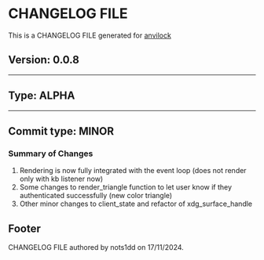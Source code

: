 # CHANGELOG FILE

This is a CHANGELOG FILE generated for [anvilock](https://github.com/muvilon/anvilock)

## Version: 0.0.8

---

## Type: **ALPHA**

---

## Commit type: **MINOR**

### Summary of Changes

1. Rendering is now fully integrated with the event loop (does not render only with kb listener now)
2. Some changes to render_triangle function to let user know if they authenticated successfully (new color triangle)
3. Other minor changes to client_state and refactor of xdg_surface_handle

## Footer

CHANGELOG FILE authored by nots1dd on 17/11/2024.
